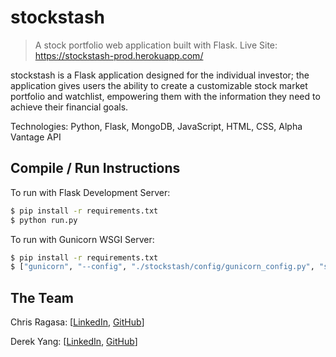 # stockstash
> A stock portfolio web application built with Flask.
> Live Site: https://stockstash-prod.herokuapp.com/

stockstash is a Flask application designed for the individual investor; the application gives users the ability to create a customizable stock market portfolio and watchlist, empowering them with the information they need to achieve their financial goals.

Technologies: Python, Flask, MongoDB, JavaScript, HTML, CSS, Alpha Vantage API

## Compile / Run Instructions
To run with Flask Development Server:
``` bash
$ pip install -r requirements.txt
$ python run.py
```

To run with Gunicorn WSGI Server:
```bash
$ pip install -r requirements.txt
$ ["gunicorn", "--config", "./stockstash/config/gunicorn_config.py", "stockstash:app"]
```


## The Team
Chris Ragasa:  [[LinkedIn](https://www.linkedin.com/in/cragasa/), [GitHub](https://github.com/chrisragasa)]

Derek Yang: [[LinkedIn](https://www.linkedin.com/in/yangd01234567/), [GitHub](https://github.com/yangd01234)]
